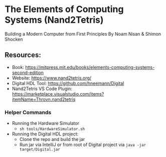 # The Elements of Computing Systems (Nand2Tetris)
Building a Modern Computer from First Principles
By Noam Nisan & Shimon Shocken

## Resources:
- Book: https://mitpress.mit.edu/books/elements-computing-systems-second-edition
- Website: https://www.nand2tetris.org/
- Digital HDL Tool: https://github.com/hneemann/Digital
- Nand2Tetris VS Code Plugin: https://marketplace.visualstudio.com/items?itemName=Throvn.nand2tetris

### Helper Commands
- Running the Hardware Simulator
  - `sh tools/HardwareSimulator.sh`
- Running the Digital HDL project:
  - Clone the repo and build the jar
  - Run jar via IntelliJ or from root of Digital project via `java -jar target/Digital.jar`